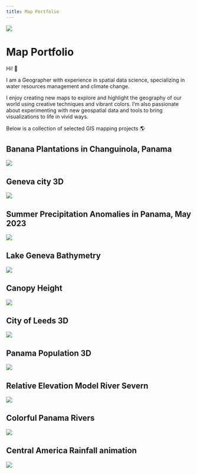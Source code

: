 ```yaml
---
title: Map Portfolio
---
```


<head>
  <link rel="stylesheet" href="{{ '/assets/custom.css' | relative_url }}">
</head>

<!-- Add your logo here -->
<img src="assets/pic_bridge.jpg" class="logo-container">

# Map Portfolio
Hi! 🌴

I am a Geographer with experience in spatial data science, specializing in water resources management and climate change.

I enjoy creating new maps to explore and highlight the geography of our world using creative techniques and vibrant colors. I’m also passionate about experimenting with new geospatial data and tools to bring visualizations to life in vivid ways. 

Below is a collection of selected GIS mapping projects 🌎


## Banana Plantations in Changuinola, Panama
![](assets/bananas.png)

## Geneva city 3D
![](assets/gva_render11.png)

## Summer Precipitation Anomalies in Panama, May 2023
![](assets/pcp_anom23.png)

## Lake Geneva Bathymetry
![](assets/lake_Gneva.png)

## Canopy Height
![](assets/canopy_height.png)

## City of Leeds 3D
![](assets/leeds_3d.png)

## Panama Population 3D
![](assets/population_3D.png)

## Relative Elevation Model River Severn
![](assets/REM_severn1.jpg)

## Colorful Panama Rivers
![](assets/panama_rivers.png)

## Central America Rainfall animation
![](assets/Rain_gif.gif)

<script>
document.addEventListener("scroll", function() {
    var logo = document.querySelector(".logo-container"); // Select the manually inserted logo
    if (logo) {
        if (window.scrollY > 50) {
            logo.classList.add("hide"); // Hide logo when scrolling down
        } else {
            logo.classList.remove("hide"); // Show logo when scrolling up
        }
    }
});
</script>
